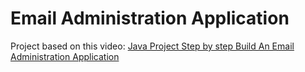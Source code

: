 <h1> Email Administration Application </h1>

<p> Project based on this video: <a href="https://www.youtube.com/watch?v=U3Ibvu0htNs"> Java Project Step by step Build An Email Administration Application </a> </p>
